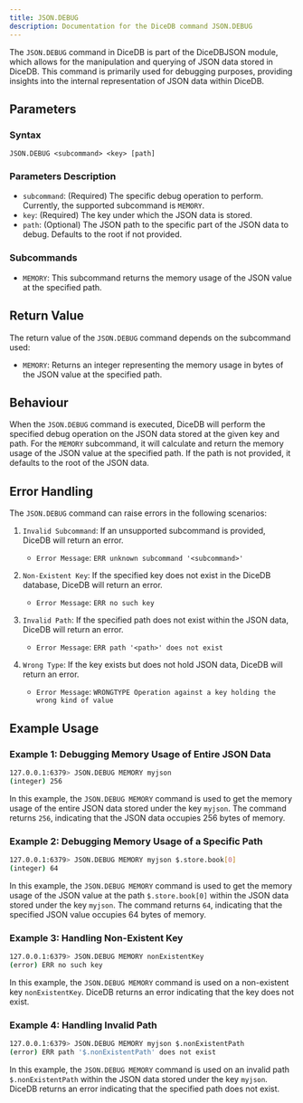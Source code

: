 ```yaml
---
title: JSON.DEBUG
description: Documentation for the DiceDB command JSON.DEBUG
---
```


The `JSON.DEBUG` command in DiceDB is part of the DiceDBJSON module, which allows for the manipulation and querying of JSON data stored in DiceDB. This command is primarily used for debugging purposes, providing insights into the internal representation of JSON data within DiceDB.

## Parameters

### Syntax

```
JSON.DEBUG <subcommand> <key> [path]
```

### Parameters Description

- `subcommand`: (Required) The specific debug operation to perform. Currently, the supported subcommand is `MEMORY`.
- `key`: (Required) The key under which the JSON data is stored.
- `path`: (Optional) The JSON path to the specific part of the JSON data to debug. Defaults to the root if not provided.

### Subcommands

- `MEMORY`: This subcommand returns the memory usage of the JSON value at the specified path.

## Return Value

The return value of the `JSON.DEBUG` command depends on the subcommand used:

- `MEMORY`: Returns an integer representing the memory usage in bytes of the JSON value at the specified path.

## Behaviour

When the `JSON.DEBUG` command is executed, DiceDB will perform the specified debug operation on the JSON data stored at the given key and path. For the `MEMORY` subcommand, it will calculate and return the memory usage of the JSON value at the specified path. If the path is not provided, it defaults to the root of the JSON data.

## Error Handling

The `JSON.DEBUG` command can raise errors in the following scenarios:

1. `Invalid Subcommand`: If an unsupported subcommand is provided, DiceDB will return an error.

   - `Error Message`: `ERR unknown subcommand '<subcommand>'`

1. `Non-Existent Key`: If the specified key does not exist in the DiceDB database, DiceDB will return an error.

   - `Error Message`: `ERR no such key`

1. `Invalid Path`: If the specified path does not exist within the JSON data, DiceDB will return an error.

   - `Error Message`: `ERR path '<path>' does not exist`

1. `Wrong Type`: If the key exists but does not hold JSON data, DiceDB will return an error.

   - `Error Message`: `WRONGTYPE Operation against a key holding the wrong kind of value`

## Example Usage

### Example 1: Debugging Memory Usage of Entire JSON Data

```sh
127.0.0.1:6379> JSON.DEBUG MEMORY myjson
(integer) 256
```

In this example, the `JSON.DEBUG MEMORY` command is used to get the memory usage of the entire JSON data stored under the key `myjson`. The command returns `256`, indicating that the JSON data occupies 256 bytes of memory.

### Example 2: Debugging Memory Usage of a Specific Path

```sh
127.0.0.1:6379> JSON.DEBUG MEMORY myjson $.store.book[0]
(integer) 64
```

In this example, the `JSON.DEBUG MEMORY` command is used to get the memory usage of the JSON value at the path `$.store.book[0]` within the JSON data stored under the key `myjson`. The command returns `64`, indicating that the specified JSON value occupies 64 bytes of memory.

### Example 3: Handling Non-Existent Key

```sh
127.0.0.1:6379> JSON.DEBUG MEMORY nonExistentKey
(error) ERR no such key
```

In this example, the `JSON.DEBUG MEMORY` command is used on a non-existent key `nonExistentKey`. DiceDB returns an error indicating that the key does not exist.

### Example 4: Handling Invalid Path

```sh
127.0.0.1:6379> JSON.DEBUG MEMORY myjson $.nonExistentPath
(error) ERR path '$.nonExistentPath' does not exist
```

In this example, the `JSON.DEBUG MEMORY` command is used on an invalid path `$.nonExistentPath` within the JSON data stored under the key `myjson`. DiceDB returns an error indicating that the specified path does not exist.
